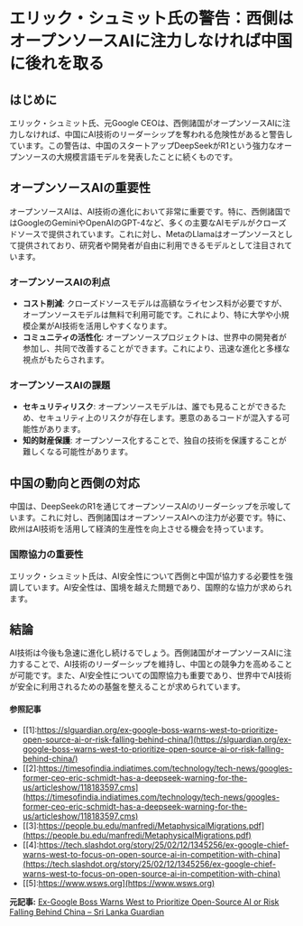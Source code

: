 # エリック・シュミット氏の警告：西側はオープンソースAIに注力しなければ中国に後れを取る

## はじめに

エリック・シュミット氏、元Google CEOは、西側諸国がオープンソースAIに注力しなければ、中国にAI技術のリーダーシップを奪われる危険性があると警告しています。この警告は、中国のスタートアップDeepSeekがR1という強力なオープンソースの大規模言語モデルを発表したことに続くものです。

## オープンソースAIの重要性

オープンソースAIは、AI技術の進化において非常に重要です。特に、西側諸国ではGoogleのGeminiやOpenAIのGPT-4など、多くの主要なAIモデルがクローズドソースで提供されています。これに対し、MetaのLlamaはオープンソースとして提供されており、研究者や開発者が自由に利用できるモデルとして注目されています。

### オープンソースAIの利点

- **コスト削減**: クローズドソースモデルは高額なライセンス料が必要ですが、オープンソースモデルは無料で利用可能です。これにより、特に大学や小規模企業がAI技術を活用しやすくなります。
- **コミュニティの活性化**: オープンソースプロジェクトは、世界中の開発者が参加し、共同で改善することができます。これにより、迅速な進化と多様な視点がもたらされます。

### オープンソースAIの課題

- **セキュリティリスク**: オープンソースモデルは、誰でも見ることができるため、セキュリティ上のリスクが存在します。悪意のあるコードが混入する可能性があります。
- **知的財産保護**: オープンソース化することで、独自の技術を保護することが難しくなる可能性があります。

## 中国の動向と西側の対応

中国は、DeepSeekのR1を通じてオープンソースAIのリーダーシップを示唆しています。これに対し、西側諸国はオープンソースAIへの注力が必要です。特に、欧州はAI技術を活用して経済的生産性を向上させる機会を持っています。

### 国際協力の重要性

エリック・シュミット氏は、AI安全性について西側と中国が協力する必要性を強調しています。AI安全性は、国境を越えた問題であり、国際的な協力が求められます。

## 結論

AI技術は今後も急速に進化し続けるでしょう。西側諸国がオープンソースAIに注力することで、AI技術のリーダーシップを維持し、中国との競争力を高めることが可能です。また、AI安全性についての国際協力も重要であり、世界中でAI技術が安全に利用されるための基盤を整えることが求められています。

#### 参照記事
- [[1]:https://slguardian.org/ex-google-boss-warns-west-to-prioritize-open-source-ai-or-risk-falling-behind-china/](https://slguardian.org/ex-google-boss-warns-west-to-prioritize-open-source-ai-or-risk-falling-behind-china/)
- [[2]:https://timesofindia.indiatimes.com/technology/tech-news/googles-former-ceo-eric-schmidt-has-a-deepseek-warning-for-the-us/articleshow/118183597.cms](https://timesofindia.indiatimes.com/technology/tech-news/googles-former-ceo-eric-schmidt-has-a-deepseek-warning-for-the-us/articleshow/118183597.cms)
- [[3]:https://people.bu.edu/manfredi/MetaphysicalMigrations.pdf](https://people.bu.edu/manfredi/MetaphysicalMigrations.pdf)
- [[4]:https://tech.slashdot.org/story/25/02/12/1345256/ex-google-chief-warns-west-to-focus-on-open-source-ai-in-competition-with-china](https://tech.slashdot.org/story/25/02/12/1345256/ex-google-chief-warns-west-to-focus-on-open-source-ai-in-competition-with-china)
- [[5]:https://www.wsws.org](https://www.wsws.org)


**元記事:** [Ex-Google Boss Warns West to Prioritize Open-Source AI or Risk Falling Behind China – Sri Lanka Guardian ](https://slguardian.org/ex-google-boss-warns-west-to-prioritize-open-source-ai-or-risk-falling-behind-china/)
